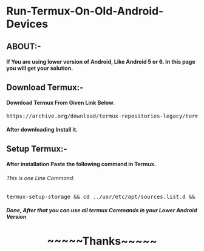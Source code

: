 # Run-Termux-On-Old-Android-Devices

<H2>ABOUT:-</H2>
<H4><P>If You are using lower version of Android, Like Android 5 or 6. In this page you will get your solution.</P></H4>
<H2>Download Termux:-</H2>
<P><H4>Download Termux From Given Link Below.</H4>
<pre>https://archive.org/download/termux-repositories-legacy/termux-v0.79-offline-bootstraps.apk</pre>
<H4>After downloading Install it.</H4></P>
<H2>Setup Termux:-</H2>
<P><H4>After installation Paste the following command in Termux.</H4>
<H6>This is one Line Command.</H6>
<pre>termux-setup-storage && cd ../usr/etc/apt/sources.list.d && rm -rf * && cd ~ && cd ../usr/etc/apt/ && rm -f sources.list && echo "deb http://packages.termux.dev/apt/termux-main-21 stable main" > sources.list && cd ~</pre></P>
<H5>Done, After that you can use all termux Commands in your Lower Android Version</H5>
<center><H1>~~~~~Thanks~~~~~</H1></center>
